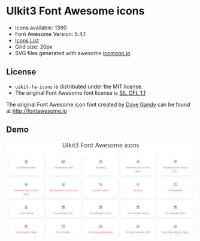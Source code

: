 # UIkit3 Font Awesome icons
* Icons available: 1390
* Font Awesome Version: 5.4.1
* [Icons List](ICONSLIST.md)
* Grid size: 20px
* SVG files generated with awesome [icomoon.io](https://icomoon.io)

## License
* `uikit-fa-icons` is distributed under the MIT license.
* The original Font Awesome font license is [SIL OFL 1.1](http://fontawesome.io/license/)

The original Font Awesome icon font created by [Dave Gandy](http://twitter.com/davegandy) can be found at http://fontawesome.io

## Demo
![UIkit3 Font Awesome icons](demo.png)